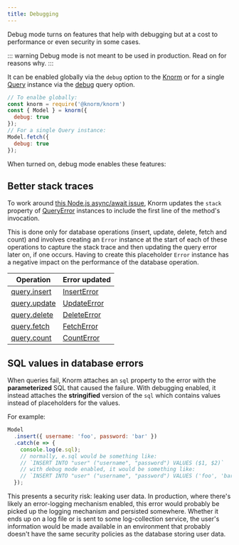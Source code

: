 ```yaml
---
title: Debugging
---
```


Debug mode turns on features that help with debugging but at a cost to
performance or even security in some cases.

::: warning
Debug mode is not meant to be used in production. Read on for reasons why.
:::

It can be enabled globally via the `debug` option to the
[Knorm](/api.md#new-knorm-config) or for a single [Query](/api.md#Query)
instance via the [debug](/api.md#query-debug-debug-⇒-query) query option.

```js
// To enalbe globally:
const knorm = require('@knorm/knorm')
const { Model } = knorm({
  debug: true
});
// For a single Query instance:
Model.fetch({
  debug: true
});
```

When turned on, debug mode enables these features:

## Better stack traces

To work around [this Node.js async/await
issue](https://github.com/nodejs/node/issues/11865), Knorm updates the `stack`
property of [QueryError](/api.md#QueryError) instances to include the first line
of the method's invocation.

This is done only for database operations (insert, update, delete, fetch and
count) and involves creating an `Error` instance at the start of each of these
operations to capture the stack trace and then updating the query error  later
on, if one occurs. Having to create this placeholder `Error` instance has a
negative impact on the performance of the database operation.

| Operation | Error updated |
| -- | -- |
| [query.insert](/api.md#query-insert-data-options-⇒-promise) | [InsertError](/api.html#query-inserterror-inserterror) |
| [query.update](/api.md#query-update-data-options-⇒-promise) | [UpdateError](/api.html#query-updateerror-inserterror) |
| [query.delete](/api.md#query-delete-data-options-⇒-promise) | [DeleteError](/api.html#query-deleteerror-inserterror) |
| [query.fetch](/api.md#query-fetch-data-options-⇒-promise) | [FetchError](/api.html#query-fetcherror-inserterror) |
| [query.count](/api.md#query-count-data-options-⇒-promise) | [CountError](/api.html#query-counterror-inserterror) |

## SQL values in database errors

When queries fail, Knorm attaches an `sql` property to the error with the
**parameterized** SQL that caused the failure. With debugging enabled, it
instead attaches the **stringified** version of the `sql` which contains values
instead of placeholders for the values.

For example:

```js
Model
  .insert({ username: 'foo', password: 'bar' })
  .catch(e => {
    console.log(e.sql);
    // normally, e.sql would be something like:
    // `INSERT INTO "user" ("username", "password") VALUES ($1, $2)`
    // with debug mode enabled, it would be something like:
    // `INSERT INTO "user" ("username", "password") VALUES ('foo', 'bar')`
  });
```

This presents a security risk: leaking user data. In production, where there's
likely an error-logging mechanism enabled, this error would probably be picked
up the logging mechanism and persisted somewhere. Whether it ends up on a log
file or is sent to some log-collection service, the user's information would
be made available in an environment that probably doesn't have the same security
policies as the database storing user data.
